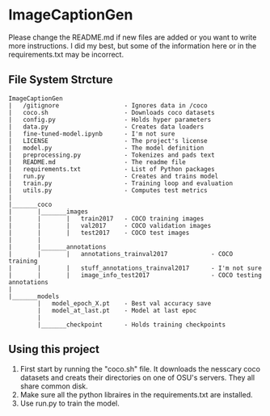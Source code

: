 # ImageCaptionGen
Please change the README.md if new files are added or you want to write more instructions.
I did my best, but some of the information here or in the requirements.txt may be incorrect.

## File System Strcture
```
ImageCaptionGen
|   /gitignore                  - Ignores data in /coco
|   coco.sh                     - Downloads coco datasets
|   config.py                   - Holds hyper parameters
|   data.py                     - Creates data loaders
|   fine-tuned-model.ipynb      - I'm not sure
|   LICENSE                     - The project's license
|   model.py                    - The model definition
|   preprocessing.py            - Tokenizes and pads text
|   README.md                   - The readme file
|   requirements.txt            - List of Python packages
|   run.py                      - Creates and trains model
|   train.py                    - Training loop and evaluation
|   utils.py                    - Computes test metrics
|
|_______coco
|       |_______images
|       |       |   train2017   - COCO training images
|       |       |   val2017     - COCO validation images
|       |       |   test2017    - COCO test images
|       |
|       |_______annotations
|       |       |   annotations_trainval2017            - COCO training 
|       |       |   stuff_annotations_trainval2017      - I'm not sure
|       |       |   image_info_test2017                 - COCO testing annotations
|
|_______models
        |   model_epoch_X.pt    - Best val accuracy save
        |   model_at_last.pt    - Model at last epoc
        |
        |_______checkpoint      - Holds training checkpoints
```

## Using this project
1. First start by running the "coco.sh" file. It downloads the nesscary coco datasets and creats their directories on one of OSU's servers. They all share common disk.
2. Make sure all the python libraires in the requirements.txt are installed.
3. Use run.py to train the model.
